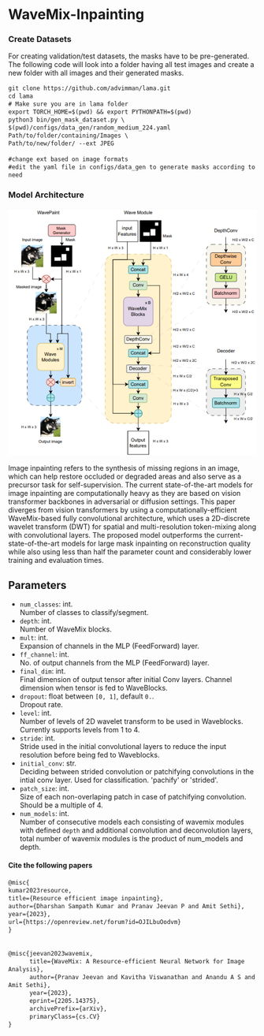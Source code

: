 # WaveMix-Inpainting
 
  
### Create Datasets

For creating validation/test datasets, the masks have to be pre-generated. 
The following code will look into a folder having all test images and create a new folder with all images and their generated masks.
```
git clone https://github.com/advimman/lama.git
cd lama
# Make sure you are in lama folder
export TORCH_HOME=$(pwd) && export PYTHONPATH=$(pwd)
python3 bin/gen_mask_dataset.py \
$(pwd)/configs/data_gen/random_medium_224.yaml Path/to/folder/containing/Images \
Path/to/new/folder/ --ext JPEG  

#change ext based on image formats
#edit the yaml file in configs/data_gen to generate masks according to need
```





### Model Architecture 

![image](https://github.com/remag2069/WaveMix-Inpainting/blob/main/resources/model.png)

Image inpainting refers to the synthesis of missing regions in an image, which can help restore occluded or degraded areas and also serve as a precursor task for self-supervision. The current state-of-the-art models for image inpainting are computationally heavy as they are based on vision transformer backbones in adversarial or diffusion settings. This paper diverges from vision transformers by using a computationally-efficient WaveMix-based fully convolutional architecture, which uses a 2D-discrete wavelet transform (DWT) for spatial and multi-resolution token-mixing along with convolutional layers. The proposed model outperforms the current-state-of-the-art models for large mask inpainting on reconstruction quality while also using less than half the parameter count and considerably lower training and evaluation times. 


## Parameters <!-- Have to change -->

- `num_classes`: int.  
Number of classes to classify/segment.
- `depth`: int.  
Number of WaveMix blocks.
- `mult`: int.  
Expansion of channels in the MLP (FeedForward) layer. 
- `ff_channel`: int.  
No. of output channels from the MLP (FeedForward) layer. 
- `final_dim`: int.  
Final dimension of output tensor after initial Conv layers. Channel dimension when tensor is fed to WaveBlocks.
- `dropout`: float between `[0, 1]`, default `0.`.  
Dropout rate. 
- `level`: int.  
Number of levels of 2D wavelet transform to be used in Waveblocks. Currently supports levels from 1 to 4.
- `stride`: int.  
Stride used in the initial convolutional layers to reduce the input resolution before being fed to Waveblocks. 
- `initial_conv`: str.  
Deciding between strided convolution or patchifying convolutions in the intial conv layer. Used for classification. 'pachify' or 'strided'.
- `patch_size`: int.  
Size of each non-overlaping patch in case of patchifying convolution. Should be a multiple of 4.
- `num_models`: int.  
Number of consecutive models each consisting of wavemix modules with defined `depth` and additional convolution and deconvolution layers, total number of wavemix modules is the product of num_models and depth.


#### Cite the following papers 
```
@misc{
kumar2023resource,
title={Resource efficient image inpainting},
author={Dharshan Sampath Kumar and Pranav Jeevan P and Amit Sethi},
year={2023},
url={https://openreview.net/forum?id=OJILbuOodvm}
}


@misc{jeevan2023wavemix,
      title={WaveMix: A Resource-efficient Neural Network for Image Analysis}, 
      author={Pranav Jeevan and Kavitha Viswanathan and Anandu A S and Amit Sethi},
      year={2023},
      eprint={2205.14375},
      archivePrefix={arXiv},
      primaryClass={cs.CV}
}


``` 
